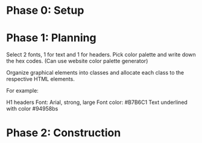 # Phase 0: Setup

<!-- Create public GitHub repository. -->
<!-- Add README. -->
<!-- Create planning.md file. -->

# Phase 1: Planning

<!-- Draw layout of each page. -->

<!-- Describe website contents -->

<!-- Mark each item on the page with the appropriate HTML tags. -->

Select 2 fonts, 1 for text and 1 for headers.
Pick color palette and write down the hex codes. (Can use website color palette generator)

Organize graphical elements into classes and allocate each class to the respective HTML elements.

For example:

H1 headers
Font: Arial, strong, large
Font color: #B7B6C1
Text underlined with color #94958bs

# Phase 2: Construction
